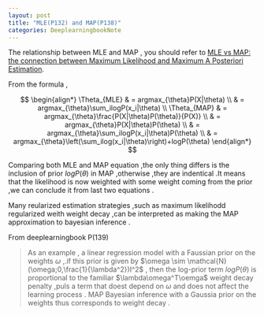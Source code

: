 ```yaml
---
layout: post
title: "MLE(P132) and MAP(P138)"
categories: DeeplearningbookNote
---
```

The relationship between MLE and MAP , you should refer to [MLE vs MAP: the connection between Maximum Likelihood and Maximum A Posteriori Estimation](https://wiseodd.github.io/techblog/2017/01/01/mle-vs-map/).

From the formula ,   

$$
\begin{align*}
\Theta_{MLE} & = argmax_{\theta}P(X|\theta) \\
& = argmax_{\theta}\sum_ilogP(x_i|\theta) \\
\Theta_{MAP} & = argmax_{\theta}\frac{P(X|\theta)P(\theta)}{P(X)} \\
& = argmax_{\theta}P(X|\theta)P(\theta) \\ 
& = argmax_{\theta}\sum_ilogP(x_i|\theta)P(\theta) \\
& = argmax_{\theta}\left(\sum_ilog(x_i|\theta)\right)+logP(\theta)
\end{align*}
$$

Comparing both MLE and MAP equation ,the only thing differs is the inclusion of prior $logP(\theta)$ in MAP ,otherwise ,they are indentical .It means that the likelihood is now weighted with some weight coming from the prior ,we can conclude it from last two equations .

Many reularized estimation strategies ,such as maximum likelihodd regularized weith weight decay ,can be interpreted as making the MAP approximation to bayesian inference .  

From deeplearningbook P(139)
>As an example , a linear regression model with a Faussian prior on the weights $\omega$ ,.if this prior is given by $\omega \sim \mathcal{N}(\omega;0,\frac{1}{\lambda^2})I^2$ , then the log-prior term $logP(\theta)$ is proportional to the familiar $\lambda\omega^T\oemga$ weight decay penalty ,puls a term that doest depend on $\omega$ and does not affect the learning process . MAP Bayesian inference with a Gaussia prior on the weights thus corresponds to weight decay .



